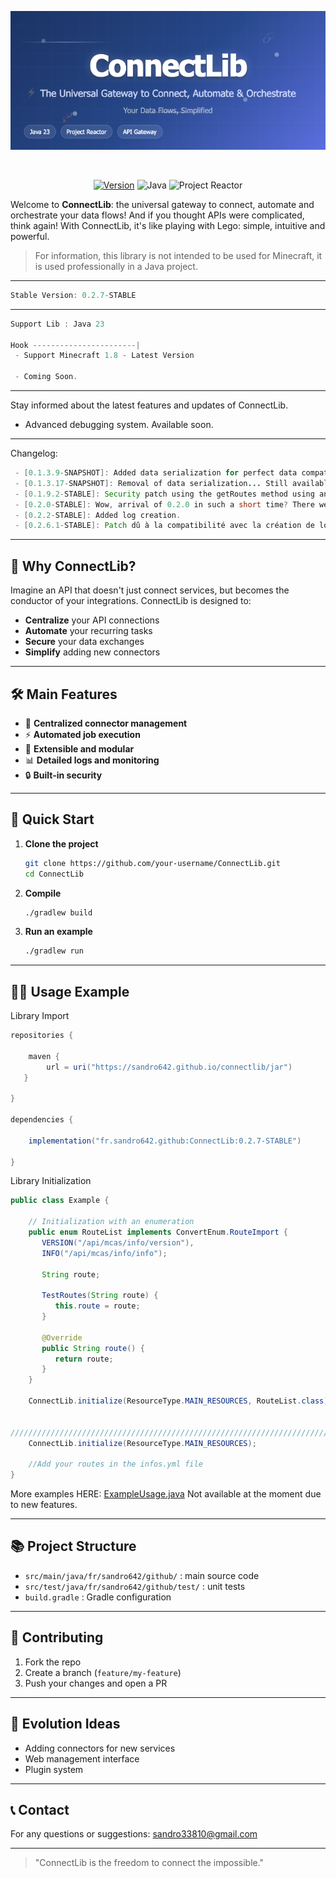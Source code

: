 <div align="center">

![ConnectLib Banner](./banner.png)

<br>

[![Version](https://img.shields.io/github/v/tag/Sandro642/ConnectLib?label=Version&style=for-the-badge&color=blue&logo=github)](https://github.com/Sandro642/ConnectLib/releases)
![Java](https://img.shields.io/badge/java-%23ED8B00.svg?style=for-the-badge&logo=openjdk&logoColor=white)
![Project Reactor](https://img.shields.io/badge/Project%20Reactor-6DB33F?style=for-the-badge&logo=spring&logoColor=white)

</div>

Welcome to **ConnectLib**: the universal gateway to connect, automate and orchestrate your data flows!
And if you thought APIs were complicated, think again! With ConnectLib, it's like playing with Lego: simple, intuitive and powerful.
> For information, this library is not intended to be used for Minecraft, it is used professionally in a Java project.

---

```java
Stable Version: 0.2.7-STABLE
```

---

```java
Support Lib : Java 23

Hook -----------------------|
 - Support Minecraft 1.8 - Latest Version

 - Coming Soon.
```
---

Stay informed about the latest features and updates of ConnectLib.

- Advanced debugging system. Available soon.

---

Changelog:

```java
 - [0.1.3.9-SNAPSHOT]: Added data serialization for perfect data compatibility with HOOK.
 - [0.1.3.17-SNAPSHOT]: Removal of data serialization... Still available from the /feature/serializer branch. Useful if processes are not initialized in the same environment.
 - [0.1.9.2-STABLE]: Security patch using the getRoutes method using an enumeration class for routeName: StackOverflowError... + Creation of maps according to the desired variable type.
 - [0.2.0-STABLE]: Wow, arrival of 0.2.0 in such a short time? There were things to do on this project ;)
 - [0.2.2-STABLE]: Added log creation. 
 - [0.2.6.1-STABLE]: Patch dû à la compatibilité avec la création de log et le Hook Minecraft.
```

---

## 🌟 Why ConnectLib?

Imagine an API that doesn't just connect services, but becomes the conductor of your integrations. ConnectLib is designed to:

- **Centralize** your API connections
- **Automate** your recurring tasks
- **Secure** your data exchanges
- **Simplify** adding new connectors

---

## 🛠️ Main Features

- 🔌 **Centralized connector management**
- ⚡ **Automated job execution**
- 🧩 **Extensible and modular**
- 📊 **Detailed logs and monitoring**
- 🔒 **Built-in security**

---

## 🚦 Quick Start

1. **Clone the project**
   ```bash
   git clone https://github.com/your-username/ConnectLib.git
   cd ConnectLib
   ```
2. **Compile**
   ```bash
   ./gradlew build
   ```
3. **Run an example**
   ```bash
   ./gradlew run
   ```

---

## 🧑‍💻 Usage Example

Library Import
```java
repositories {
    
    maven {
        url = uri("https://sandro642.github.io/connectlib/jar")
   }
   
}

dependencies {
    
    implementation("fr.sandro642.github:ConnectLib:0.2.7-STABLE")
    
}

```
Library Initialization
```java
public class Example {
    
    // Initialization with an enumeration
    public enum RouteList implements ConvertEnum.RouteImport {
       VERSION("/api/mcas/info/version"),
       INFO("/api/mcas/info/info");

       String route;

       TestRoutes(String route) {
          this.route = route;
       }

       @Override
       public String route() {
          return route;
       }
    }
    
    ConnectLib.initialize(ResourceType.MAIN_RESOURCES, RouteList.class);
    
    
///////////////////////////////////////////////////////////////////////////    
    ConnectLib.initialize(ResourceType.MAIN_RESOURCES);
    
    //Add your routes in the infos.yml file
}
```

More examples HERE: [ExampleUsage.java](src/main/java/fr/sandro642/github/example/ExampleUsage.java) Not available at the moment due to new features.

---

## 📚 Project Structure

- `src/main/java/fr/sandro642/github/` : main source code
- `src/test/java/fr/sandro642/github/test/` : unit tests
- `build.gradle` : Gradle configuration

---

## 🤝 Contributing

1. Fork the repo
2. Create a branch (`feature/my-feature`)
3. Push your changes and open a PR

---

## 🧠 Evolution Ideas

- Adding connectors for new services
- Web management interface
- Plugin system

---

## 📞 Contact

For any questions or suggestions: [sandro33810@gmail.com](mailto:sandro33810@gmail.com)

---

> "ConnectLib is the freedom to connect the impossible."
